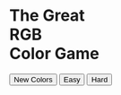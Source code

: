 
<!DOCTYPE html>
<html lang="en">
<head>
    <meta charset="UTF-8">
    <meta name="viewport" content="width=device-width, initial-scale=1.0">
    <title>ColorGame</title>
    <link href="https://fonts.googleapis.com/css2?family=Nunito:wght@100;200;300;400&display=swap" rel="stylesheet">
    <link rel="stylesheet" href="colorGame.css">

</head>
<body>
    <h1>
        The Great 
        <br>
        <span id="colorDisplay">RGB</span> 
        <br>
        Color Game
    </h1>
    <div id="stripe">
        <button id="reset">New Colors</button>
        <span id="messageDisplay"></span>
        <button id="easyBtn">Easy</button>
        <button id="hardBtn" class = "selected">Hard</button>
    </div>
    <div id="container">
        <div class="square"></div>
        <div class="square"></div>
        <div class="square"></div>
        <div class="square"></div>
        <div class="square"></div>
        <div class="square"></div>
    </div>
    <script src="colorGame.js"></script>
</body>
</html>
